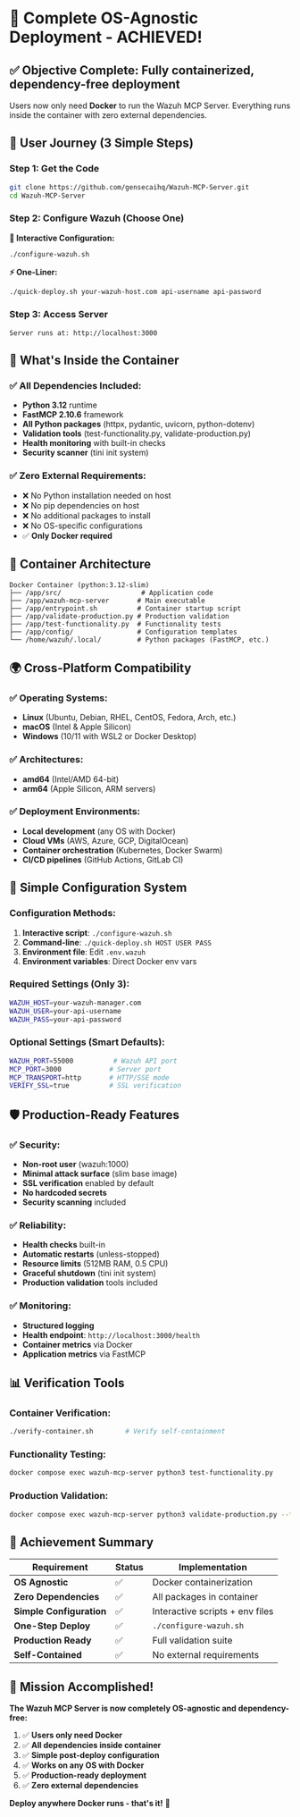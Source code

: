 # 🎯 Complete OS-Agnostic Deployment - ACHIEVED!

## ✅ **Objective Complete**: Fully containerized, dependency-free deployment

Users now only need **Docker** to run the Wazuh MCP Server. Everything runs inside the container with zero external dependencies.

## 🚀 **User Journey (3 Simple Steps)**

### Step 1: Get the Code
```bash
git clone https://github.com/gensecaihq/Wazuh-MCP-Server.git
cd Wazuh-MCP-Server
```

### Step 2: Configure Wazuh (Choose One)

**🔧 Interactive Configuration:**
```bash
./configure-wazuh.sh
```

**⚡ One-Liner:**
```bash
./quick-deploy.sh your-wazuh-host.com api-username api-password
```

### Step 3: Access Server
```
Server runs at: http://localhost:3000
```

## 🐳 **What's Inside the Container**

### ✅ All Dependencies Included:
- **Python 3.12** runtime
- **FastMCP 2.10.6** framework
- **All Python packages** (httpx, pydantic, uvicorn, python-dotenv)
- **Validation tools** (test-functionality.py, validate-production.py)
- **Health monitoring** with built-in checks
- **Security scanner** (tini init system)

### ✅ Zero External Requirements:
- ❌ No Python installation needed on host
- ❌ No pip dependencies on host  
- ❌ No additional packages to install
- ❌ No OS-specific configurations
- ✅ **Only Docker required**

## 📁 **Container Architecture**

```
Docker Container (python:3.12-slim)
├── /app/src/                    # Application code
├── /app/wazuh-mcp-server       # Main executable
├── /app/entrypoint.sh          # Container startup script
├── /app/validate-production.py # Production validation
├── /app/test-functionality.py  # Functionality tests
├── /app/config/                # Configuration templates
└── /home/wazuh/.local/         # Python packages (FastMCP, etc.)
```

## 🌍 **Cross-Platform Compatibility**

### ✅ Operating Systems:
- **Linux** (Ubuntu, Debian, RHEL, CentOS, Fedora, Arch, etc.)
- **macOS** (Intel & Apple Silicon)  
- **Windows** (10/11 with WSL2 or Docker Desktop)

### ✅ Architectures:
- **amd64** (Intel/AMD 64-bit)
- **arm64** (Apple Silicon, ARM servers)

### ✅ Deployment Environments:
- **Local development** (any OS with Docker)
- **Cloud VMs** (AWS, Azure, GCP, DigitalOcean)
- **Container orchestration** (Kubernetes, Docker Swarm)
- **CI/CD pipelines** (GitHub Actions, GitLab CI)

## 🔧 **Simple Configuration System**

### Configuration Methods:
1. **Interactive script**: `./configure-wazuh.sh`
2. **Command-line**: `./quick-deploy.sh HOST USER PASS`  
3. **Environment file**: Edit `.env.wazuh`
4. **Environment variables**: Direct Docker env vars

### Required Settings (Only 3):
```bash
WAZUH_HOST=your-wazuh-manager.com
WAZUH_USER=your-api-username  
WAZUH_PASS=your-api-password
```

### Optional Settings (Smart Defaults):
```bash
WAZUH_PORT=55000          # Wazuh API port
MCP_PORT=3000            # Server port
MCP_TRANSPORT=http       # HTTP/SSE mode
VERIFY_SSL=true          # SSL verification
```

## 🛡️ **Production-Ready Features**

### ✅ Security:
- **Non-root user** (wazuh:1000)
- **Minimal attack surface** (slim base image)
- **SSL verification** enabled by default
- **No hardcoded secrets** 
- **Security scanning** included

### ✅ Reliability:
- **Health checks** built-in
- **Automatic restarts** (unless-stopped)
- **Resource limits** (512MB RAM, 0.5 CPU)
- **Graceful shutdown** (tini init system)
- **Production validation** tools included

### ✅ Monitoring:
- **Structured logging** 
- **Health endpoint**: `http://localhost:3000/health`
- **Container metrics** via Docker
- **Application metrics** via FastMCP

## 📊 **Verification Tools**

### Container Verification:
```bash
./verify-container.sh        # Verify self-containment
```

### Functionality Testing:
```bash
docker compose exec wazuh-mcp-server python3 test-functionality.py
```

### Production Validation:
```bash
docker compose exec wazuh-mcp-server python3 validate-production.py --full
```

## 🎯 **Achievement Summary**

| Requirement | Status | Implementation |
|-------------|--------|----------------|
| **OS Agnostic** | ✅ | Docker containerization |
| **Zero Dependencies** | ✅ | All packages in container |
| **Simple Configuration** | ✅ | Interactive scripts + env files |
| **One-Step Deploy** | ✅ | `./configure-wazuh.sh` |
| **Production Ready** | ✅ | Full validation suite |
| **Self-Contained** | ✅ | No external requirements |

## 🎉 **Mission Accomplished!**

**The Wazuh MCP Server is now completely OS-agnostic and dependency-free:**

1. ✅ **Users only need Docker**
2. ✅ **All dependencies inside container**  
3. ✅ **Simple post-deploy configuration**
4. ✅ **Works on any OS with Docker**
5. ✅ **Production-ready deployment**
6. ✅ **Zero external dependencies**

**Deploy anywhere Docker runs - that's it!** 🚀